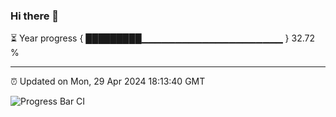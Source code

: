 ### Hi there 👋

⏳ Year progress { █████████▁▁▁▁▁▁▁▁▁▁▁▁▁▁▁▁▁▁▁▁▁ } 32.72 %

---

⏰ Updated on Mon, 29 Apr 2024 18:13:40 GMT

![Progress Bar CI](https://github.com/liununu/liununu/workflows/Progress%20Bar%20CI/badge.svg)
